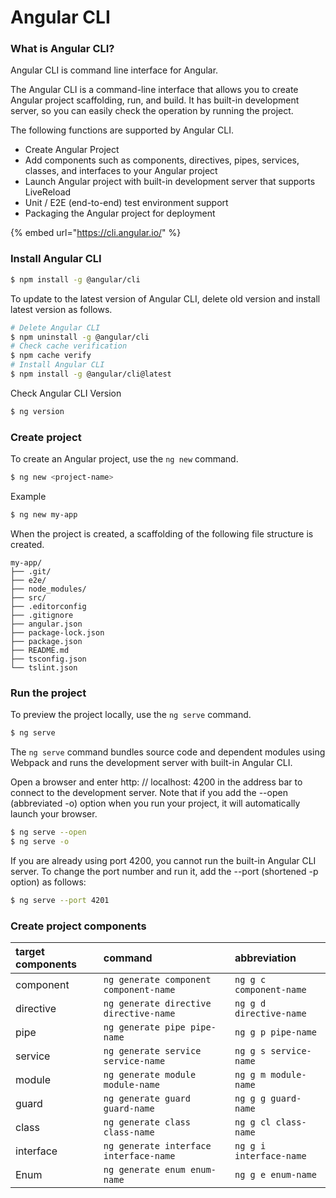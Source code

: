 # Angular CLI

### What is Angular CLI?

Angular CLI is command line interface for Angular. 

The Angular CLI is a command-line interface that allows you to create Angular project scaffolding, run, and build. It has built-in development server, so you can easily check the operation by running the project.

The following functions are supported by Angular CLI.

* Create Angular Project 
* Add components such as components, directives, pipes, services, classes, and interfaces to your Angular project 
* Launch Angular project with built-in development server that supports LiveReload 
* Unit / E2E \(end-to-end\) test environment support 
* Packaging the Angular project for deployment

{% embed url="https://cli.angular.io/" %}



### Install Angular CLI

```bash
$ npm install -g @angular/cli
```

To update to the latest version of Angular CLI, delete old version and install latest version as follows.

```bash
# Delete Angular CLI
$ npm uninstall -g @angular/cli
# Check cache verification
$ npm cache verify
# Install Angular CLI
$ npm install -g @angular/cli@latest
```

Check Angular CLI Version

```bash
$ ng version
```



### Create project

To create an Angular project, use the `ng new` command.

```bash
$ ng new <project-name>
```

Example

```bash
$ ng new my-app
```

When the project is created, a scaffolding of the following file structure is created.

```text
my-app/
├── .git/
├── e2e/
├── node_modules/
├── src/
├── .editorconfig
├── .gitignore
├── angular.json
├── package-lock.json
├── package.json
├── README.md
├── tsconfig.json
└── tslint.json
```



### Run the project

To preview the project locally, use the `ng serve` command.

```bash
$ ng serve
```

The `ng serve` command bundles source code and dependent modules using Webpack and runs the development server with built-in Angular CLI.

Open a browser and enter http: // localhost: 4200 in the address bar to connect to the development server. Note that if you add the --open \(abbreviated -o\) option when you run your project, it will automatically launch your browser.

```bash
$ ng serve --open
$ ng serve -o
```

If you are already using port 4200, you cannot run the built-in Angular CLI server. To change the port number and run it, add the --port \(shortened -p option\) as follows:

```bash
$ ng serve --port 4201
```



### Create project components

| target components | command | abbreviation |
| :--- | :--- | :--- |
| component | `ng generate component component-name` | `ng g c component-name` |
| directive | `ng generate directive directive-name` | `ng g d directive-name` |
| pipe | `ng generate pipe pipe-name` | `ng g p pipe-name` |
| service | `ng generate service service-name` | `ng g s service-name` |
| module | `ng generate module module-name` | `ng g m module-name` |
| guard | `ng generate guard guard-name` | `ng g g guard-name` |
| class | `ng generate class class-name` | `ng g cl class-name` |
| interface | `ng generate interface interface-name` | `ng g i interface-name` |
| Enum | `ng generate enum enum-name` | `ng g e enum-name` |



